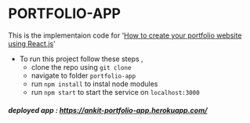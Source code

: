 # PORTFOLIO-APP 

This is the implementaion code for '[How to create your portfolio website using React.js](https://ankit-portfolio-app.herokuapp.com/)'
- To run this project follow these steps , 
  - clone the repo using `git clone`
  - navigate to folder `portfolio-app`
  - run `npm install` to instal node modules
  - run `npm start` to start the service on `localhost:3000`
    
##### deployed app : https://ankit-portfolio-app.herokuapp.com/

